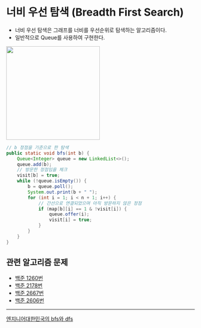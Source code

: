 # 너비 우선 탐색 (Breadth First Search)
- 너비 우선 탐색은 그래프를 너비를 우선순위로 탐색하는 알고리즘이다.
- 일반적으로 Queue를 사용하여 구현한다.
<img src="https://victorqi.gitbooks.io/swift-algorithm/content/Images/AnimatedExample.gif" width="250"/>

``` Java
// b 정점을 기준으로 한 탐색
public static void bfs(int b) {
    Queue<Integer> queue = new LinkedList<>();
    queue.add(b);
    // 방문한 정점임을 체크
    visit[b] = true;
    while (!queue.isEmpty()) {
        b = queue.poll();
        System.out.print(b + " ");
        for (int i = 1; i < n + 1; i++) {
            // 간선으로 연결되었으며 아직 방문하지 않은 정점
            if (map[b][i] == 1 & !visit[i]) {
                queue.offer(i);
                visit[i] = true;
            }
        }
    }
}
```

## 관련 알고리즘 문제
- [백준 1260번](https://www.acmicpc.net/problem/1260)
- [백준 2178번](https://www.acmicpc.net/problem/2178)
- [백준 2667번](https://www.acmicpc.net/problem/2667)
- [백준 2606번](https://www.acmicpc.net/problem/2606)
---
[엔지니어대한민국의 bfs와 dfs](https://www.youtube.com/watch?v=_hxFgg7TLZQ)
